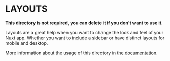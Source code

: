 # LAYOUTS

**This directory is not required, you can delete it if you don't want to use it.**

Layouts are a great help when you want to change the look and feel of your Nuxt app. Whether you want to include a sidebar or have distinct layouts for mobile and desktop.

More information about the usage of this directory in [the documentation](https://nuxtjs.org/docs/2.x/directory-structure/layouts).
